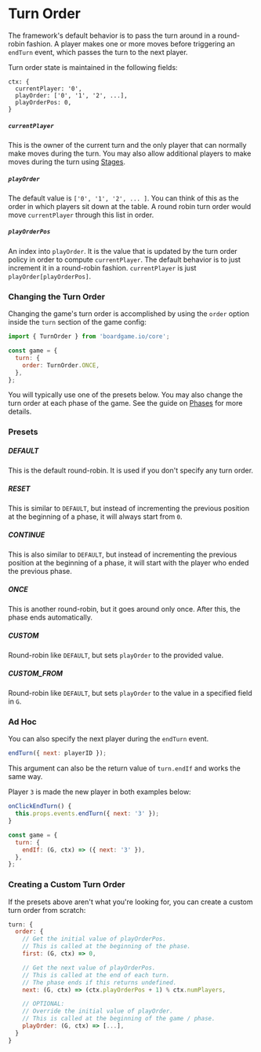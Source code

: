 # Turn Order

The framework's default behavior is to pass the turn around
in a round-robin fashion. A player makes one or more moves
before triggering an `endTurn` event, which passes the turn
to the next player.

Turn order state is maintained in the following fields:

```
ctx: {
  currentPlayer: '0',
  playOrder: ['0', '1', '2', ...],
  playOrderPos: 0,
}
```

##### `currentPlayer`

This is the owner of the current turn and the only player that
can normally make moves during the turn. You may also allow
additional players to make moves during the turn using [Stages](stages.md).

##### `playOrder`

The default value is `['0', '1', '2', ... ]`. You can think of this
as the order in which players sit down at the table. A round
robin turn order would move `currentPlayer` through this
list in order.

##### `playOrderPos`

An index into `playOrder`. It is the value that is updated
by the turn order policy in order to compute `currentPlayer`.
The default behavior is to just increment it in a round-robin
fashion. `currentPlayer` is just `playOrder[playOrderPos]`.

### Changing the Turn Order

Changing the game's turn order is accomplished by using the `order`
option inside the `turn` section of the game config:

```js
import { TurnOrder } from 'boardgame.io/core';

const game = {
  turn: {
    order: TurnOrder.ONCE,
  },
};
```

You will typically use one of the presets below. You may also
change the turn order at each phase of the game. See the guide
on [Phases](phases.md) for more details.

### Presets

##### DEFAULT

This is the default round-robin. It is used if you don't
specify any turn order.

##### RESET

This is similar to `DEFAULT`, but instead of incrementing
the previous position at the beginning of a phase, it
will always start from `0`.

##### CONTINUE

This is also similar to `DEFAULT`, but instead of incrementing
the previous position at the beginning of a phase, it will
start with the player who ended the previous phase.

##### ONCE

This is another round-robin, but it goes around only once.
After this, the phase ends automatically.

##### CUSTOM

Round-robin like `DEFAULT`, but sets `playOrder` to the provided
value.

##### CUSTOM_FROM

Round-robin like `DEFAULT`, but sets `playOrder` to the value
in a specified field in `G`.

### Ad Hoc

You can also specify the next player during the `endTurn` event.

```js
endTurn({ next: playerID });
```

This argument can also be the return value of `turn.endIf` and
works the same way.

Player `3` is made the new player in both examples below:

```js
onClickEndTurn() {
  this.props.events.endTurn({ next: '3' });
}
```

```js
const game = {
  turn: {
    endIf: (G, ctx) => ({ next: '3' }),
  },
};
```

### Creating a Custom Turn Order

If the presets above aren't what you're looking for, you can
create a custom turn order from scratch:

```js
turn: {
  order: {
    // Get the initial value of playOrderPos.
    // This is called at the beginning of the phase.
    first: (G, ctx) => 0,

    // Get the next value of playOrderPos.
    // This is called at the end of each turn.
    // The phase ends if this returns undefined.
    next: (G, ctx) => (ctx.playOrderPos + 1) % ctx.numPlayers,

    // OPTIONAL:
    // Override the initial value of playOrder.
    // This is called at the beginning of the game / phase.
    playOrder: (G, ctx) => [...],
  }
}
```
